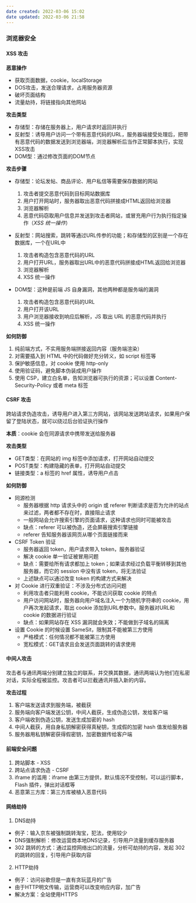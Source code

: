 ```yaml
---
date created: 2022-03-06 15:02
date updated: 2022-03-06 21:58
---
```


### 浏览器安全

#### XSS 攻击

**恶意操作**

- 获取页面数据，cookie，localStorage
- DOS攻击，发送合理请求，占用服务器资源
- 破坏页面结构
- 流量劫持，将链接指向其他网站

**攻击类型**

- 存储型：存储在服务器上，用户请求时返回并执行
- 反射型：诱导用户访问一个带有恶意代码的URL，服务器端接受处理后，把带有恶意代码的数据发送到浏览器端，浏览器解析后当作正常脚本执行，实现XSS攻击
- DOM型：通过修改页面的DOM节点

**攻击步骤**

- 存储型：论坛发帖、商品评论、用户私信等需要保存数据的网站
	1. 攻击者提交恶意代码到目标网站数据库
	2. 用户打开网站时，服务器取出恶意代码拼接成HTML返回给浏览器
	3. 浏览器解析
	4. 恶意代码窃取用户信息并发送到攻击者网站，或冒充用户行为执行指定操作（_XSS 统一操作_）

- 反射型：网站搜索，跳转等通过URL传参的功能；和存储型的区别是一个存在数据库，一个在URL中
	1. 攻击者构造包含恶意代码的URL
	2. 用户打开URL，服务器取出URL中的恶意代码拼接成HTML返回给浏览器
	3. 浏览器解析
	4. XSS 统一操作

- DOM型：这种是前端 JS 自身漏洞，其他两种都是服务端的漏洞
	1. 攻击者构造包含恶意代码的URL
	2. 用户打开该URL
	3. 用户浏览器接收到响应后解析，JS 取出 URL 的恶意代码并执行
	4. XSS 统一操作

**如何防御**

1. 纯前端方式，不实用服务端拼接返回内容（服务端渲染）
2. 对需要插入到 HTML 中的代码做好充分转义，如 script 标签等
3. 保护敏感信息，对 cookie 使用 http-only
4. 使用验证码，避免脚本伪装成用户操作
5. 使用 CSP，建立白名单，告知浏览器可执行的资源；可以设置 Content-Security-Policy 或者 meta 标签

#### CSRF 攻击

跨站请求伪造攻击，诱导用户进入第三方网站，该网站发送跨站请求，如果用户保留了登陆状态，就可以绕过后台验证执行操作

**本质**：cookie 会在同源请求中携带发送给服务器

**攻击类型**
- GET类型：在网站的 img 标签中添加请求，打开网站自动提交
- POST类型：构建隐藏的表单，打开网站自动提交
- 链接类型：a 标签的 href 属性，诱导用户点击

**如何防御**
- 同源检测
	- 服务器根据 http 请求头中的 origin 或 referer 判断请求是否为允许的站点来过滤，两者都不存在时，直接阻止请求
	- 一般网站会允许搜索引擎的页面请求，这种请求也同时可能被攻击
	- 缺点：referer 可以被伪造，还会屏蔽搜索引擎链接
	- referer 告知服务器该网页从哪个页面链接而来
- CSRF Token 验证
	- 服务器返回 token，用户请求带入 token，服务器验证
	- 解决 cookie 单一验证被冒用问题
	- 缺点：需要给所有请求都加上 token；如果请求经过负载平衡转移到其他服务器，而它的 session 中没有该 token，将无法验证
	- 上述缺点可以通过改变 token 的构建方式来解决
- 对 Cookie 进行双重验证：不涉及分布式访问问题
	- 利用攻击者只能利用 cookie，不能访问获取 cookie 的特点
	- 用户访问网站时，服务器向用户域名注入一个为随机字符串的 cookie，用户再次发起请求，取出 cookie 添加到URL参数中。服务器对URL和 cookie 的数据进行验证
	- 缺点：如果网站存在 XSS 漏洞就会失效；不能做到子域名的隔离
- 设置 Cookie 的时候设置 SameSit，限制其不能被第三方使用
	- 严格模式：任何情况都不能被第三方使用
	- 宽松模式：GET请求且会发送页面跳转的请求使用


#### 中间人攻击
攻击者与通讯两端分别建立独立的联系，并交换其数据，通讯两端认为他们在私密对话，实际全程被监控。攻击者可以拦截通讯并插入新的内容。

**攻击过程**
1. 客户端发送请求到服务端，被截获
2. 服务端向客户端发送公钥，中间人截获，生成伪造公钥，发给客户端
3. 客户端收到伪造公钥，发送生成加密的 hash
4. 中间人截获，用自身私钥解密获得真秘钥，生成假的加密 hash 值发给服务器
5. 服务器用私钥解密获得假密钥，加密数据传给客户端

#### 前端安全问题
1. 跨站脚本 - XSS
2. 跨站点请求伪造 - CSRF
3. iframe 的滥用：iframe 由第三方提供，默认情况不受控制，可以运行脚本，Flash 插件，弹出对话框等
4. 恶意第三方库：第三方库被植入恶意代码

#### 网络劫持
1. DNS劫持
  - 例子：输入京东被强制跳转淘宝，犯法，使用较少
  - DNS强制解析：修改运营商本地DNS记录，引导用户流量到缓存服务器
  - 302 跳转的方式：通过监控网络出口的流量，分析可劫持的内容，发起 302 的跳转的回复，引导用户获取内容
2. HTTP劫持
  - 例子：访问谷歌但是一直有贪玩蓝月的广告
  - 由于HTTP明文传输，运营商可以改变响应内容，加广告
  - 解决方案：全站使用HTTPS
